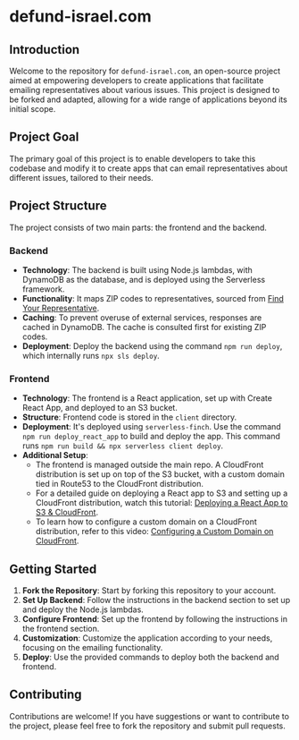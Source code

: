 # defund-israel.com

## Introduction

Welcome to the repository for `defund-israel.com`, an open-source project aimed at empowering developers to create applications that facilitate emailing representatives about various issues. This project is designed to be forked and adapted, allowing for a wide range of applications beyond its initial scope.

## Project Goal

The primary goal of this project is to enable developers to take this codebase and modify it to create apps that can email representatives about different issues, tailored to their needs.

## Project Structure

The project consists of two main parts: the frontend and the backend.

### Backend

- **Technology**: The backend is built using Node.js lambdas, with DynamoDB as the database, and is deployed using the Serverless framework.
- **Functionality**: It maps ZIP codes to representatives, sourced from [Find Your Representative](https://www.house.gov/representatives/find-your-representative).
- **Caching**: To prevent overuse of external services, responses are cached in DynamoDB. The cache is consulted first for existing ZIP codes.
- **Deployment**: Deploy the backend using the command `npm run deploy`, which internally runs `npx sls deploy`.

### Frontend

- **Technology**: The frontend is a React application, set up with Create React App, and deployed to an S3 bucket.
- **Structure**: Frontend code is stored in the `client` directory.
- **Deployment**: It's deployed using `serverless-finch`. Use the command `npm run deploy_react_app` to build and deploy the app. This command runs `npm run build && npx serverless client deploy`.
- **Additional Setup**: 
  - The frontend is managed outside the main repo. A CloudFront distribution is set up on top of the S3 bucket, with a custom domain tied in Route53 to the CloudFront distribution.
  - For a detailed guide on deploying a React app to S3 and setting up a CloudFront distribution, watch this tutorial: [Deploying a React App to S3 & CloudFront](https://www.youtube.com/watch?v=FEI-uEdb2y8&ab_channel=WornOffKeys).
  - To learn how to configure a custom domain on a CloudFront distribution, refer to this video: [Configuring a Custom Domain on CloudFront](https://www.youtube.com/watch?v=qUiMdiHjJx8&ab_channel=WornOffKeys).
    
## Getting Started

1. **Fork the Repository**: Start by forking this repository to your account.
2. **Set Up Backend**: Follow the instructions in the backend section to set up and deploy the Node.js lambdas.
3. **Configure Frontend**: Set up the frontend by following the instructions in the frontend section.
4. **Customization**: Customize the application according to your needs, focusing on the emailing functionality.
5. **Deploy**: Use the provided commands to deploy both the backend and frontend.

## Contributing

Contributions are welcome! If you have suggestions or want to contribute to the project, please feel free to fork the repository and submit pull requests.
